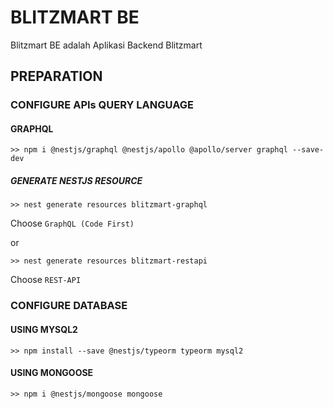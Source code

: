# BLITZMART BE

Blitzmart BE adalah Aplikasi Backend Blitzmart

## PREPARATION

### CONFIGURE APIs QUERY LANGUAGE

#### GRAPHQL

`>> npm i @nestjs/graphql @nestjs/apollo @apollo/server graphql --save-dev`

##### GENERATE NESTJS RESOURCE

`>> nest generate resources blitzmart-graphql`

Choose `GraphQL (Code First)`

or

`>> nest generate resources blitzmart-restapi`

Choose `REST-API`

### CONFIGURE DATABASE

#### USING MYSQL2

`>> npm install --save @nestjs/typeorm typeorm mysql2`

#### USING MONGOOSE

`>> npm i @nestjs/mongoose mongoose`
